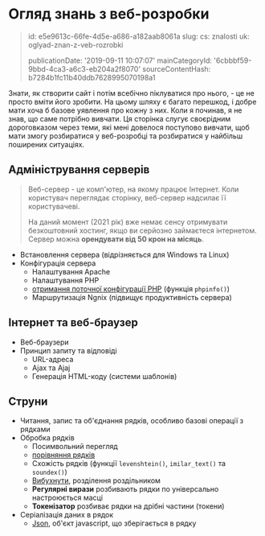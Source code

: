 Огляд знань з веб-розробки
==========================

> id: e5e9613c-66fe-4d5e-a686-a182aab8061a
> slug:
> 	cs: znalosti
> 	uk: oglyad-znan-z-veb-rozrobki
> 
> publicationDate: '2019-09-11 10:07:07'
> mainCategoryId: '6cbbbf59-9bbd-4ca3-a6c3-eb204a2f8070'
> sourceContentHash: b7284b1fc11b40ddb7628995070198a1

Знати, як створити сайт і потім всебічно піклуватися про нього, - це не просто вміти його зробити. На цьому шляху є багато перешкод, і добре мати хоча б базове уявлення про кожну з них. Коли я починав, я не знав, що саме потрібно вивчати. Ця сторінка слугує своєрідним дороговказом через теми, які мені довелося поступово вивчати, щоб мати змогу розбиратися у веб-розробці та розбиратися у найбільш поширених ситуаціях.

Адміністрування серверів
--------------

> Веб-сервер - це комп'ютер, на якому працює Інтернет. Коли користувач переглядає сторінку, веб-сервер надсилає її користувачеві.
>
> На даний момент (2021 рік) вже немає сенсу отримувати безкоштовний хостинг, якщо ви серйозно займаєтеся інтернетом. Сервер можна **орендувати від 50 крон на місяць**.

- Встановлення сервера (відрізняється для Windows та Linux)
- Конфігурація сервера
	- Налаштування Apache
	- Налаштування PHP
	- <a href="/info">отримання поточної конфігурації PHP</a> (функція `phpinfo()`)
	- Маршрутизація Ngnix (підвищує продуктивність сервера)

Інтернет та веб-браузер
--------------------------------

- Веб-браузери
- Принцип запиту та відповіді
	- URL-адреса
	- Ajax та Ajaj
	- Генерація HTML-коду (системи шаблонів)

Струни
-----------------

- Читання, запис та об'єднання рядків, особливо базові операції з рядками
- Обробка рядків
	- Посимвольний перегляд
	- <a href="/if">порівняння рядків</a>
	- Схожість рядків (функції `levenshtein()`, `imilar_text()` та `soundex()`)
	- <a href="/explode">Вибухнути</a>, розділення роздільником
	- **Регулярні вирази** розбивають рядки по універсально настроюється масці
	- **Токенізатор** розбиває рядки на дрібні частини (токени)
- Серіалізація даних в рядок
	- <a href="/json">Json</a>, об'єкт javascript, що зберігається в рядку
